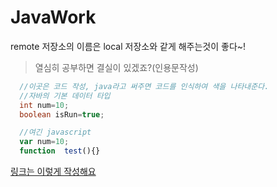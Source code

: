 # JavaWork
remote 저장소의 이름은 local 저장소와 같게 해주는것이 좋다~!

> 열심히 공부하면 결실이 있겠죠?(인용문작성)

```java
  //이곳은 코드 작성, java라고 써주면 코드를 인식하여 색을 나타내준다.
  //자바의 기본 데이터 타입
  int num=10;
  boolean isRun=true;
```
```javascript
  //여긴 javascript
  var num=10;
  function  test(){}
```

[링크는 이렇게 작성해요](http://14.63.164.99)
